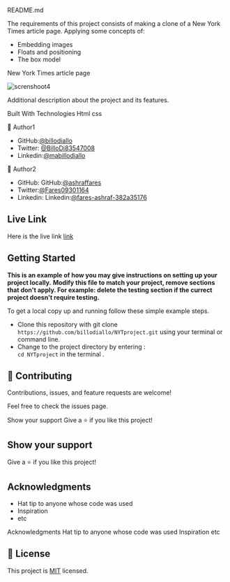 README.md                    

The requirements of this project consists of making a clone of a New York Times article page. Applying some concepts of:

- Embedding images
- Floats and positioning
- The box model


New York Times article page


![screnshoot4](https://user-images.githubusercontent.com/11162987/104836078-3fa7f580-58bc-11eb-8cf3-991c3ac0e532.PNG)





Additional description about the project and its features.

Built With Technologies Html css


👤 Author1

- GitHub:[@billodiallo](https://github.com/billodiallo)
- Twitter: [@BilloDi83547008](https://twitter.com/BilloDi83547008)
- Linkedin:[@mabillodiallo](https://www.linkedin.com/in/mabillodiallo/)
 


👤 Author2

- GitHub: GitHub:[@ashraffares](https://github.com/ashraffares)
- Twitter:[@Fares09301164](https://twitter.com/Fares09301164)
- Linkedin: Linkedin:[@fares-ashraf-382a35176](https://www.linkedin.com/in/fares-ashraf-382a35176/)

## Live Link
Here is the live link
[link](https://billodiallo.github.io/NYTproject/)


## Getting Started

**This is an example of how you may give instructions on setting up your project locally.**
**Modify this file to match your project, remove sections that don't apply. For example: delete the testing section if the currect project doesn't require testing.**


To get a local copy up and running follow these simple example steps.
- Clone this repository with git clone``` https://github.com/billodiallo/NYTproject.git``` using your terminal or command line.
- Change to the project directory by entering : <br>
```cd NYTproject``` in the terminal .

## 🤝 Contributing

Contributions, issues, and feature requests are welcome!

Feel free to check the issues page.

Show your support Give a ⭐️ if you like this project!

## Show your support

Give a ⭐️ if you like this project!


## Acknowledgments

- Hat tip to anyone whose code was used
- Inspiration
- etc

Acknowledgments Hat tip to anyone whose code was used Inspiration etc

## 📝 License

This project is [MIT](lic.url) licensed.